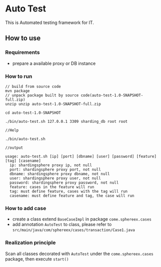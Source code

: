 # Auto Test
This is Automated testing framework for IT.

## How to use
### Requirements
* prepare a available proxy or DB instance
### How to run
```
// build from source code
mvn package
// unpack package built by source code(auto-test-1.0-SNAPSHOT-full.zip)
unzip unzip auto-test-1.0-SNAPSHOT-full.zip

cd auto-test-1.0-SNAPSHOT

./bin/auto-test.sh 127.0.0.1 3309 sharding_db root root

//Help

./bin/auto-test.sh

//output

usage: auto-test.sh [ip] [port] [dbname] [user] [password] [feature] [tag] [casename]
  ip: shardingsphere proxy ip, not null
  port: shardingsphere proxy port, not null
  dbname: shardingsphere proxy dbname, not null
  user: shardingsphere proxy user, not null
  password: shardingsphere proxy password, not null
  feature: cases in the feature will run
  tag: must define feature, cases with the tag will run
  casename: must define feature and tag, the case will run
```

### How to add case

* create a class extend `BaseCaseImpl` in package `come.sphereex.cases`
* add annotation `AutoTest` to class, please refer to `src/main/java/com/sphereex/cases/transaction/Case1.java`

### Realization principle

Scan all classes decorated with `AutoTest` under the `come.sphereex.cases` package, then execute `start()`